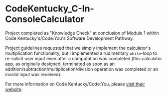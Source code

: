 # CodeKentucky_C-In-ConsoleCalculator

Project completed as "Knowledge Check" at conclusion of Module 1 within Code Kentucky's/Code:You's Software Development Pathway.

Project guidelines requested that we simply implement the calculator's multiplication functionality, but I implemented a rudimentary `while`-loop to re-solicit user input even after a computation was completed (this calculator app, as originally designed, terminated as soon as an addition/subtraction/multiplication/division operation was completed or an invalid input was received).

For more information on Code Kentucky/Code:You, please [visit their website](https://codekentucky.org/).
